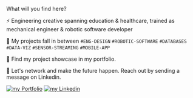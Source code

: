 
<!--
**ThomasCarstens/ThomasCarstens** is a ✨ _special_ ✨ repository because its `README.md` (this file) appears on your GitHub profile.

Here are some ideas to get you started:

- 🔭 I’m currently working on ...
- 🌱 I’m currently learning ...
- 👯 I’m looking to collaborate on ...
- 🤔 I’m looking for help with ...
- 💬 Ask me about ...
- 📫 How to reach me: ...
- 😄 Pronouns: ...
- ⚡ Fun fact: ...
-->
What will you find here?

⚡ Engineering creative spanning education & healthcare, trained as mechanical engineer & robotic software developer

🌱 My projects fall in between `#ENG-DESIGN` `#ROBOTIC-SOFTWARE` `#DATABASES` `#DATA-VIZ` `#SENSOR-STREAMING` `#MOBILE-APP`

🔭 Find my project showcase in my portfolio.
<!-- [my online portfolio](https://thomascarstens.github.io).  -->

<!--      [![Thomas's github stats](https://github-readme-stats.vercel.app/api?username=ThomasCarstens)](https://github.com/anuraghazra/github-readme-stats) -->

💬 Let's network and make the future happen. Reach out by sending a message on Linkedin.
<!-- BEGIN LATEST DOWNLOAD BUTTON -->
[![my Portfolio](https://img.shields.io/badge/website-000000?style=for-the-badge&logo=About.me&logoColor=white)](https://thomascarstens.github.io) [![my Linkedin](https://img.shields.io/badge/LinkedIn-0077B5?style=for-the-badge&logo=linkedin&logoColor=white)](https://www.linkedin.com/in/thomas-carstens-31632468/)


<!-- BEGIN LATEST DOWNLOAD BUTTON -->
<!-- [![Download zip](https://custom-icon-badges.herokuapp.com/badge/-Download-green?style=for-the-badge&logo=download&logoColor=green "Data-viz")](https://github.com/DenverCoder1/readme-download-button-action/archive/1.0.1.zip) -->
<!-- END LATEST DOWNLOAD BUTTON -->
